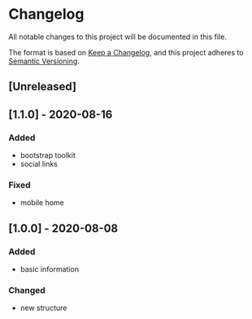 # Changelog
All notable changes to this project will be documented in this file.

The format is based on [Keep a Changelog](https://keepachangelog.com/en/1.0.0/),
and this project adheres to [Semantic Versioning](https://semver.org/spec/v2.0.0.html).

## [Unreleased]

## [1.1.0] - 2020-08-16
### Added
- bootstrap toolkit
- social links

### Fixed
- mobile home

## [1.0.0] - 2020-08-08
### Added
- basic information

### Changed
- new structure
